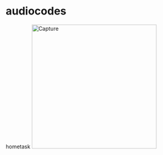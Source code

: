 # audiocodes
hometask
<img width="329" alt="Capture" src="https://user-images.githubusercontent.com/68708192/125191672-4badb800-e24c-11eb-9bde-c604c2b9ea1d.PNG">
